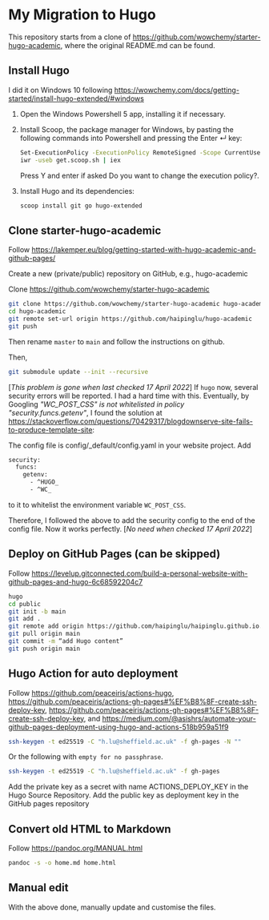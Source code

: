 # My Migration to Hugo

This repository starts from a clone of https://github.com/wowchemy/starter-hugo-academic, where the original README.md can be found.

## Install Hugo

I did it on Windows 10 following https://wowchemy.com/docs/getting-started/install-hugo-extended/#windows

1. Open the Windows Powershell 5 app, installing it if necessary.
2. Install Scoop, the package manager for Windows, by pasting the following commands into Powershell and pressing the Enter ↵ key:

    ```sh
    Set-ExecutionPolicy -ExecutionPolicy RemoteSigned -Scope CurrentUser
    iwr -useb get.scoop.sh | iex
    ```

    Press Y and enter if asked Do you want to change the execution policy?.
3. Install Hugo and its dependencies:

    ```sh
    scoop install git go hugo-extended
    ```

## Clone starter-hugo-academic

Follow https://lakemper.eu/blog/getting-started-with-hugo-academic-and-github-pages/

Create a new (private/public) repository on GitHub, e.g., hugo-academic

Clone https://github.com/wowchemy/starter-hugo-academic
```sh
git clone https://github.com/wowchemy/starter-hugo-academic hugo-academic
cd hugo-academic
git remote set-url origin https://github.com/haipinglu/hugo-academic
git push
```

Then rename `master` to `main` and follow the instructions on github.

Then,

```sh
git submodule update --init --recursive
```

[*This problem is gone when last checked 17 April 2022*] If `hugo` now, several security errors will be reported. I had a hard time with this. Eventually, by Googling *"WC_POST_CSS" is not whitelisted in policy "security.funcs.getenv"*, I found the solution at https://stackoverflow.com/questions/70429317/blogdownserve-site-fails-to-produce-template-site:

The config file is config/_default/config.yaml in your website project. Add
```sh
security:
  funcs:
    getenv:
      - ^HUGO_
      - ^WC_
```
to it to whitelist the environment variable `WC_POST_CSS`.

Therefore, I followed the above to add the security config to the end of the config file. Now it works perfectly. [*No need when checked 17 April 2022*] 

## Deploy on GitHub Pages (can be skipped)

Follow https://levelup.gitconnected.com/build-a-personal-website-with-github-pages-and-hugo-6c68592204c7

```sh
hugo
cd public
git init -b main
git add .
git remote add origin https://github.com/haipinglu/haipinglu.github.io.git
git pull origin main
git commit -m “add Hugo content”
git push origin main
```

## Hugo Action for auto deployment

Follow https://github.com/peaceiris/actions-hugo, https://github.com/peaceiris/actions-gh-pages#%EF%B8%8F-create-ssh-deploy-key, https://github.com/peaceiris/actions-gh-pages#%EF%B8%8F-create-ssh-deploy-key,  and https://medium.com/@asishrs/automate-your-github-pages-deployment-using-hugo-and-actions-518b959a51f9

<!-- Add `.gitmodules` and `https://github.com/peaceiris/actions-hugo`. -->

```sh
ssh-keygen -t ed25519 -C "h.lu@sheffield.ac.uk" -f gh-pages -N ""
```

Or the following with `empty for no passphrase`.

```sh
ssh-keygen -t ed25519 -C "h.lu@sheffield.ac.uk" -f gh-pages
```

Add the private key as a secret with name ACTIONS_DEPLOY_KEY in the Hugo Source Repository.
Add the public key as deployment key in the GitHub pages repository

## Convert old HTML to Markdown

Follow https://pandoc.org/MANUAL.html

```sh
pandoc -s -o home.md home.html
```

## Manual edit

With the above done, manually update and customise the files.
